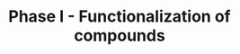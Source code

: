 ---
authors:
- ReactomeTeam
- Egonw
description: Phase 1 of metabolism is concerned with <i><b>functionalization</b></i>,
  that is the introduction or exposure of functional groups on the chemical structure
  of a compound. This provides a 'handle' for phase 2 conjugating species with which
  to react with. Many xenobiotics are lipophilic and almost chemically inert (e.g.
  PAHs) so would not necessarily undergo a phase 2 reaction. Making them more chemically
  reactive would facilitate their excretion but also increases their chance of reacting
  with cellular macromolecules (e.g. proteins, DNA). There is a fine balance between
  producing a more reactive metabolite and conjugation reactions.<br>There are two
  groups of enzymes in phase 1 - oxidoreductases and hydrolases. Oxidoreductases introduce
  an oxygen atom into or remove electrons from their substrates. The major oxidoreductase
  enzyme system is called the P450 monooxygenases. Other systems include flavin-containing
  monooxygenases (FMO), cyclooxygenases (COX) and monoamine oxidases (MAO). Hydrolases
  hydrolyse esters, amides, epoxides and glucuronides.  View original pathway at [http://www.reactome.org/PathwayBrowser/#DIAGRAM=211945
  Reactome].
last-edited: 2020-10-09
organisms:
- Homo sapiens
redirect_from:
- /index.php/Pathway:WP4085
- /instance/WP4085
schema-jsonld:
- '@context': https://schema.org/
  '@id': https://wikipathways.github.io/pathways/WP4085.html
  '@type': Dataset
  creator:
    '@type': Organization
    name: WikiPathways
  description: Phase 1 of metabolism is concerned with <i><b>functionalization</b></i>,
    that is the introduction or exposure of functional groups on the chemical structure
    of a compound. This provides a 'handle' for phase 2 conjugating species with which
    to react with. Many xenobiotics are lipophilic and almost chemically inert (e.g.
    PAHs) so would not necessarily undergo a phase 2 reaction. Making them more chemically
    reactive would facilitate their excretion but also increases their chance of reacting
    with cellular macromolecules (e.g. proteins, DNA). There is a fine balance between
    producing a more reactive metabolite and conjugation reactions.<br>There are two
    groups of enzymes in phase 1 - oxidoreductases and hydrolases. Oxidoreductases
    introduce an oxygen atom into or remove electrons from their substrates. The major
    oxidoreductase enzyme system is called the P450 monooxygenases. Other systems
    include flavin-containing monooxygenases (FMO), cyclooxygenases (COX) and monoamine
    oxidases (MAO). Hydrolases hydrolyse esters, amides, epoxides and glucuronides.  View
    original pathway at [http://www.reactome.org/PathwayBrowser/#DIAGRAM=211945 Reactome].
  keywords:
  - hydroxydocosahexaenoic acid
  - CYP1A1
  - NOHA
  - BaP4,5-DHD
  - LPAM
  - 5HT
  - '(2Fe-2S)2+ '
  - 'Zn2+ '
  - HBr
  - 'CYP11B2 '
  - 4HPAA
  - 'CYB5B '
  - HCPM
  - CYP11A1:FDXR:FDX1,FDX1L (red.)
  - L-Arg
  - '7'
  - PGH2
  - CORST
  - TES
  - CYP27A1
  - CHOL
  - (CYP2J2 based)
  - LTB4
  - 'CYP2C18 '
  - AOC3
  - FMO1:FAD
  - 4CHOL7a,24(S)DONE
  - CAF
  - PGG2
  - 'CYP11B1 '
  - 'CYP3A5 '
  - 20OH-TrXA3
  - 'Cu2+ '
  - 'NCOA1 '
  - resveratrol
  - (CYPIIIA4 based)
  - Phenytoin
  - LNSOL
  - EtOH
  - CCl4
  - 'ARNT2 '
  - POMC(138-176)
  - 'ADH1C '
  - 'CYP2C19 '
  - 'CYP2E1 '
  - PEA
  - 'AHRR '
  - ALDH3A1
  - BaP4,5O
  - (CYP3A5 based)
  - 'ADH6 '
  - 'PTGIS '
  - NADPH
  - SMOX-3
  - 4OH-9cRA
  - 'CYP2A7 '
  - 5HIALD
  - Hist
  - TAM
  - ATP
  - 'CYP4A22 '
  - 'CYP26B1 '
  - PTCN
  - (CYP4F11 based)
  - 'CYP8B1 '
  - 4CHOL7a,12a,27TONE
  - 24OH-CHOL
  - CES3
  - Phenylacetaldehyde
  - CYP3A43
  - diketone
  - ANDST
  - MTZ
  - 4-ethoxyaniline
  - NADH
  - HCOOH
  - TYLENOL)
  - NHABP
  - H2
  - CYP2U1
  - 'CYP4F12 '
  - 'FAD '
  - TBXAS1
  - (CYP2A3 based)
  - CYP2R1
  - acetyl group
  - ALDO
  - (CYP2A13 based)
  - TXA2
  - NASPM
  - 'CES1 '
  - RFDHN
  - 19OH-PGH2
  - DSQ
  - H+
  - 'PAOX '
  - PPi
  - 'CYP2A6 '
  - atRA
  - ACSS1
  - CBR3
  - 5'-monophosphate
  - (CYP4F3 based)
  - 'CYP4 '
  - CTLA
  - 'LCHA '
  - 'CYP4F11 '
  - 'AHR '
  - P4
  - 3AAPNAL
  - 'ADH1A '
  - '8,9-EET '
  - 'CYP26C1 '
  - AFB1
  - CMBL
  - 4CHOL7a,12aDONE
  - 'FDXR '
  - NADP+
  - E1
  - HPHAC
  - 'ADH4 '
  - AHRR:ARNT
  - 6BHT
  - 'MARC1 '
  - POR
  - (CYP7A1 based)
  - 'Mo-MPT '
  - TYR
  - Losec
  - (CYP4B1 based)
  - 9cRA
  - INDOL
  - PTGS1 dimer
  - 'FDX2 '
  - 'ARNT '
  - '11,12-EET '
  - PAOX:FAD
  - alcohol
  - H2O
  - 'CYP4F8 '
  - CYP26C1
  - '5,6-EET '
  - TrXA3
  - (CYP4F2/4F3 based)
  - DDCX
  - 'CYP2J2 '
  - 'CYP3A4 '
  - 12OH-DDCX
  - PREG
  - CYP4F22
  - BPHL
  - DHA
  - CYP11A1:FDXR:FDX1,FDX1L (ox.)
  - ALDH2 tetramer
  - 18HCORST
  - HDBQ
  - H2O2
  - NCOA1,2:RXRA:NR1H4:DCA,CDCA,LCHA
  - PHEN
  - 3,16DOH-PALM
  - NASPN
  - CHOL3b,7a,25TRIOL
  - 'CYP11A1 '
  - 4HPCP
  - Trichloromethyl
  - TMA
  - 12-HETE
  - 4CHOL7a,27DONE
  - ALDH1A1 tetramer
  - PhOH
  - FMO3:FAD
  - 'FDX1 '
  - CES1 trimer, CES2
  - (CYP2C9 based)
  - dimer:2xCu2+:4xCa2+
  - CYP1A2
  - 'DCA '
  - 'ALDH1A1 '
  - '(2Fe-2S)(1+) '
  - 11DCORT
  - 'heme b '
  - CTL
  - SPN
  - NH3
  - COUM
  - 'CYP26A1 '
  - 'Fe2+ '
  - (CYP4F12 based)
  - DOX
  - O2
  - 4OH-atRA
  - PTXL
  - 20OH-LTB4
  - I4AH
  - LCFA(-)
  - 'CYP2C8 '
  - TBM
  - CHOL7a,24(S)DIOL
  - ISCAL
  - 3MEIN
  - C2H4
  - adenosine
  - 'TCDD '
  - 'MAOB '
  - 'ALDH2 '
  - CoA-SH
  - AHR:TCDD:ARNT
  - HCOU
  - N-demethylated
  - 25(OH)D
  - receptor signalling
  - CYP46A1
  - TFAC
  - AOC1
  - CXPA
  - PGI2
  - (CYP2F1 based)
  - 'RXRA '
  - NAD+
  - CYP450:Fe3+
  - DEXT
  - BZAL
  - 'Fe3+ '
  - HPTXL
  - C6H6
  - CYP4V2
  - (CYP7B1 based)
  - 'NR1H4 '
  - 'CYP2S1 '
  - COCN
  - VACV
  - (CYP2B6 based)
  - (CYP2E1 based)
  - (CYP3A7 based)
  - HPHT
  - MIND
  - EPHX1
  - AMP
  - 'ALDH1B1 '
  - RFNA
  - AFXBO
  - AADAC
  - Ac-CoA
  - '14,15-EET '
  - EST17b
  - Acetaminophen (TN
  - CHEST
  - 'CYP4F3 '
  - dehydrogenase
  - 'CDCA '
  - CYP19A1
  - 4OH-EST17b
  - 'Mg2+ '
  - alpha-hydroxycholesterol
  - 'FMO3 '
  - ARA
  - CYP39A1
  - OLMS
  - 19HETE
  - 25OH-CHOL
  - (CYP11B1 based)
  - 'CYP4F2 '
  - SPM
  - (CYP8B1 based)
  - CYP2S1
  - CYP27B1(?-508)
  - AOC2
  - 'PTGS1 '
  - 'Ca2+ '
  - 'MARC2 '
  - Aryl hydrocarbon
  - CYP26A1,B1,C1
  - e-
  - VC
  - MTZ-SOX
  - 11DCORST
  - DOXOL
  - CH3COO-
  - 3OH-PALM
  - 'AOC1 '
  - 'MAOA '
  - MARC1:Mo-MPT:MARC2:Mo-MPT:CYB5B:CYB5R3
  - MLT
  - loperamide
  - quinone
  - 'ADH1B '
  - MAOB:FAD
  - cis-EET
  - CYP24A1
  - FMO2:FAD:Mg2+
  - BZAM
  - 'CYP4B1 '
  - 'ADH5 '
  - ACV
  - VD3
  - CYP1B1
  - ADH5:2xZn2+ dimer
  - ACSS2
  - Cl-
  - 'CES2 '
  - MAOA:FAD
  - CYP51A1
  - 4CHOL7aOLONE
  - 'CYP2D6 '
  - 'CYP2A13 '
  - 'CYP2F1 '
  - 'AOC3 '
  - CH3CHO
  - 'CYP3A7 '
  - (CYP2W1 based)
  - 4CHOL7a,12a,24(S)TONE
  - 'CYP4A11 '
  - HOMZ
  - S-FGSH
  - 18OH-ARA
  - hydroquinone
  - 'ADH7 '
  - 'FMO2 '
  - HTOLB
  - 'CYP2W1 '
  - complex
  - HALO
  - Cytochrome P450
  - CH2O
  - 'CYP3A43 '
  - 'CYP4F22 '
  - OM
  - 20a,22b-DHCHOL
  - 'CYP2B6 '
  - 'FMO1 '
  - ALDH1B1 tetramer
  - EtO
  - PTGIS,CYP8B1
  - CORT
  - (CYP2D6 based)
  - NQO2:FAD dimer
  - CYP11B2
  - 1,25(OH)2D
  - CYP450:Fe2+
  - 2CEO
  - CPM
  - S-HMGSH
  - 4,4DMCHtOL
  - 'NCOA2 '
  - (CYP4A11 based)
  - TAMO
  - 'CYP7A1 '
  - 3APAL
  - 'MyrG-CYB5R3(2-301) '
  - 'CYP7B1 '
  - radical
  - TMAO
  - 27OH-CHOL
  - CYP21A2
  - Paraxanthine
  - DEXM
  - L-Val
  - (CYP2C19 based)
  - 'NQO2 '
  - Oxindole
  - 'CYP2C9 '
  - (CYP2C18 based)
  - NABQI
  - MeOH
  - (CYP4F8 based)
  - ABPH
  - (CYP2C8 based)
  - BEG
  license: CC0
  name: Phase I - Functionalization of compounds
seo: CreativeWork
title: Phase I - Functionalization of compounds
wpid: WP4085
---